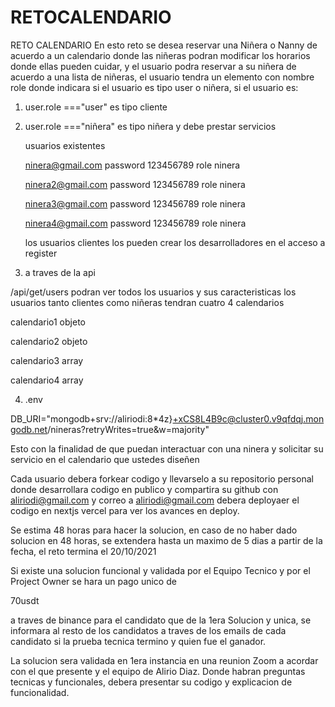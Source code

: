 # RETOCALENDARIO
RETO CALENDARIO
En esto reto se desea reservar una Niñera o Nanny de acuerdo a un calendario 
donde las niñeras podran modificar los horarios donde ellas pueden cuidar, 
y el usuario podra reservar a su niñera de acuerdo a una lista de niñeras,
el usuario tendra un elemento con nombre role donde indicara si el usuario es 
tipo user o niñera, si el usuario es:

1. user.role ==="user"   es tipo cliente
2. user.role ==="niñera" es tipo niñera y debe prestar servicios

   
   usuarios existentes

   
   ninera@gmail.com  password 123456789  role ninera
   
   ninera2@gmail.com  password 123456789 role ninera
   
   ninera3@gmail.com  password 123456789 role ninera
   
   ninera4@gmail.com  password 123456789 role ninera

   los usuarios clientes los pueden crear los desarrolladores en el acceso a register

3.   a traves de la api

   /api/get/users podran ver todos los usuarios y sus caracteristicas
   los usuarios tanto clientes como niñeras tendran cuatro 4 calendarios
   
   calendario1 objeto
   
   calendario2 objeto
   
   calendario3 array
   
   calendario4 array
   
4. .env


DB_URI="mongodb+srv://aliriodi:8*4z}+xCS8L4B9c@cluster0.v9qfdqj.mongodb.net/nineras?retryWrites=true&w=majority"

   Esto con la finalidad de que puedan interactuar con una ninera y solicitar su servicio en el calendario
   que ustedes diseñen
   
Cada usuario debera forkear codigo y llevarselo a su repositorio personal donde desarrollara codigo
en publico y compartira su github con aliriodi@gmail.com y correo a aliriodi@gmail.com 
debera deployaer el codigo en nextjs vercel para ver los avances en deploy.

Se estima 48 horas para hacer la solucion, en caso de no haber dado solucion en 48 horas, se extendera hasta un maximo 
de 5 dias a partir de la fecha, el reto termina el 20/10/2021

Si existe una solucion funcional y validada por el Equipo Tecnico y por el Project Owner se hara un pago unico 
de 

70usdt 

a traves de binance para el candidato que de la 1era Solucion y unica, se informara al resto de los candidatos a traves
de los emails de cada candidato si la prueba tecnica termino y quien fue el ganador.

La solucion sera validada en 1era instancia en una reunion Zoom a acordar con el que presente y el equipo de Alirio Diaz.
Donde habran preguntas tecnicas y funcionales, debera presentar su codigo y explicacion de funcionalidad.

